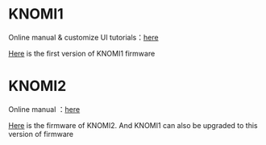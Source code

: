 # KNOMI1
Online manual & customize UI tutorials：[here](https://bigtreetech.github.io/docs/KNOMI.html#)

[Here](https://github.com/bigtreetech/KNOMI/tree/master/KNOMI1/Firmware) is the first version of KNOMI1 firmware

# KNOMI2
Online manual ：[here](https://bigtreetech.github.io/docs/KNOMI2.html#)

[Here](https://github.com/bigtreetech/KNOMI/tree/firmware) is the firmware of KNOMI2. And KNOMI1 can also be upgraded to this version of firmware